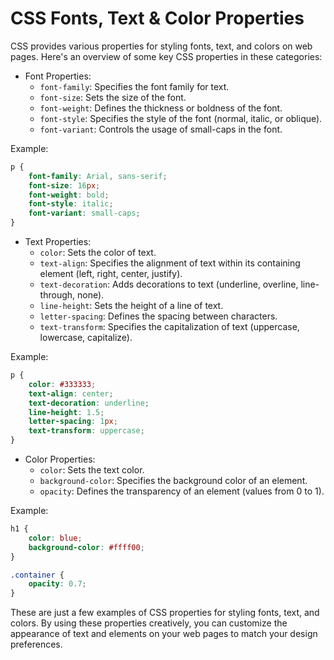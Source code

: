 # CSS Fonts, Text & Color Properties

CSS provides various properties for styling fonts, text, and colors on web pages. Here's an overview of some key CSS properties in these categories:

- Font Properties:
  - `font-family`: Specifies the font family for text.
  - `font-size`: Sets the size of the font.
  - `font-weight`: Defines the thickness or boldness of the font.
  - `font-style`: Specifies the style of the font (normal, italic, or oblique).
  - `font-variant`: Controls the usage of small-caps in the font.

Example:

```css
p {
    font-family: Arial, sans-serif;
    font-size: 16px;
    font-weight: bold;
    font-style: italic;
    font-variant: small-caps;
}
```

- Text Properties:
  - `color`: Sets the color of text.
  - `text-align`: Specifies the alignment of text within its containing element (left, right, center, justify).
  - `text-decoration`: Adds decorations to text (underline, overline, line-through, none).
  - `line-height`: Sets the height of a line of text.
  - `letter-spacing`: Defines the spacing between characters.
  - `text-transform`: Specifies the capitalization of text (uppercase, lowercase, capitalize).

Example:

```css
p {
    color: #333333;
    text-align: center;
    text-decoration: underline;
    line-height: 1.5;
    letter-spacing: 1px;
    text-transform: uppercase;
}
```

- Color Properties:
  - `color`: Sets the text color.
  - `background-color`: Specifies the background color of an element.
  - `opacity`: Defines the transparency of an element (values from 0 to 1).

Example:

```css
h1 {
    color: blue;
    background-color: #ffff00;
}

.container {
    opacity: 0.7;
}
```

These are just a few examples of CSS properties for styling fonts, text, and colors. By using these properties creatively, you can customize the appearance of text and elements on your web pages to match your design preferences.